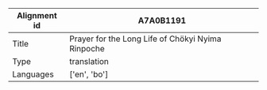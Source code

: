 |Alignment id | A7A0B1191
| --- | --- 
|Title | Prayer for the Long Life of Chökyi Nyima Rinpoche 
|Type | translation
|Languages | ['en', 'bo']